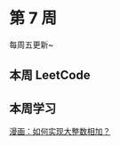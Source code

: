 # 第 7 周 <Badge text="已发布" type="tip"/>

每周五更新~



## 本周 LeetCode


<SolutionItem :dataSource="[
  {
    title: '0118 杨辉三角',
    imgUrl: 'https://w3fun-1253290453.cos.ap-chengdu.myqcloud.com/cattle/solution/easy/0118-pascals-triangle.png',
    link: '/solution/easy/0118-pascals-triangle.html'
  },
  {
    title: '0119 杨辉三角 II',
    imgUrl: 'https://w3fun-1253290453.cos.ap-chengdu.myqcloud.com/cattle/solution/easy/0119-pascals-triangle-ii.png',
    link: '/solution/easy/0119-pascals-triangle-ii.html'
  },
  {
    title: '0121 买卖股票的最佳时机',
    imgUrl: 'https://w3fun-1253290453.cos.ap-chengdu.myqcloud.com/cattle/solution/easy/0121-best-time-to-buy-and-sell-stock.png',
    link: '/solution/easy/0121-best-time-to-buy-and-sell-stock.html'
  },
  {
    title: '0122 买卖股票的最佳时机 II',
    imgUrl: 'https://w3fun-1253290453.cos.ap-chengdu.myqcloud.com/cattle/solution/easy/0122-best-time-to-buy-and-sell-stock-ii.png',
    link: '/solution/easy/0122-best-time-to-buy-and-sell-stock-ii.html'
  },
  {
    title: '0169 求众数',
    imgUrl: 'https://w3fun-1253290453.cos.ap-chengdu.myqcloud.com/cattle/solution/easy/0169-majority-element.png',
    link: '/solution/easy/0169-majority-element.html'
  },
  {
    title: '0189 旋转数组',
    imgUrl: 'https://w3fun-1253290453.cos.ap-chengdu.myqcloud.com/cattle/solution/easy/0189-rotate-array.png',
    link: '/solution/easy/0189-rotate-array.html'
  },
  {
    title: '0217 存在重复元素​​​',
    imgUrl: 'https://w3fun-1253290453.cos.ap-chengdu.myqcloud.com/cattle/solution/easy/0217-contains-duplicate.png',
    link: '/solution/easy/0217-contains-duplicate.html'
  }
]" />



## 本周学习

[漫画：如何实现大整数相加？](https://juejin.im/post/5c2c7e1ff265da611d66c4dd)
